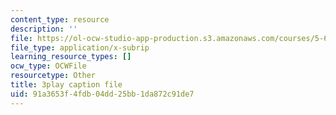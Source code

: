 ```yaml
---
content_type: resource
description: ''
file: https://ol-ocw-studio-app-production.s3.amazonaws.com/courses/5-61-physical-chemistry-fall-2017/91a3653f4fdb04dd25bb1da872c91de7_6wbWEDAg3B0.srt
file_type: application/x-subrip
learning_resource_types: []
ocw_type: OCWFile
resourcetype: Other
title: 3play caption file
uid: 91a3653f-4fdb-04dd-25bb-1da872c91de7
---
```

